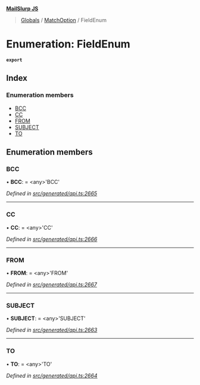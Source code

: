 **[MailSlurp JS](../README.md)**

> [Globals](../README.md) / [MatchOption](../modules/matchoption.md) / FieldEnum

# Enumeration: FieldEnum

**`export`** 

## Index

### Enumeration members

* [BCC](matchoption.fieldenum.md#bcc)
* [CC](matchoption.fieldenum.md#cc)
* [FROM](matchoption.fieldenum.md#from)
* [SUBJECT](matchoption.fieldenum.md#subject)
* [TO](matchoption.fieldenum.md#to)

## Enumeration members

### BCC

•  **BCC**:  = \<any>'BCC'

*Defined in [src/generated/api.ts:2665](https://github.com/mailslurp/mailslurp-client/blob/5a4fc29/src/generated/api.ts#L2665)*

___

### CC

•  **CC**:  = \<any>'CC'

*Defined in [src/generated/api.ts:2666](https://github.com/mailslurp/mailslurp-client/blob/5a4fc29/src/generated/api.ts#L2666)*

___

### FROM

•  **FROM**:  = \<any>'FROM'

*Defined in [src/generated/api.ts:2667](https://github.com/mailslurp/mailslurp-client/blob/5a4fc29/src/generated/api.ts#L2667)*

___

### SUBJECT

•  **SUBJECT**:  = \<any>'SUBJECT'

*Defined in [src/generated/api.ts:2663](https://github.com/mailslurp/mailslurp-client/blob/5a4fc29/src/generated/api.ts#L2663)*

___

### TO

•  **TO**:  = \<any>'TO'

*Defined in [src/generated/api.ts:2664](https://github.com/mailslurp/mailslurp-client/blob/5a4fc29/src/generated/api.ts#L2664)*
